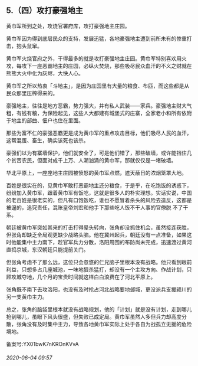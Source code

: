 ## 5.（四）攻打豪强地主
黄巾军所到之处，攻烧官署府库，攻打豪强地主庄园。



黄巾军因为得到底层民众的支持，发展迅猛，各地豪强地主遭到前所未有的惨重打击，抱头鼠窜。



黄巾军火烧官府之外，干得最多的就是攻打豪强地主庄园。黄巾军特别喜欢用火攻，每攻下一座恶霸地主的庄园，必纵火焚烧，那些吸尽民众血汗的不义之财就在熊熊大火中化为灰烬，大快人心。



黄巾军之所以热衷「斗地主」，是因为庄园里有大量的粮食、布匹，而这些都是从民众那里压榨得来的。



豪强地主，往往是地方恶霸，势力强大，并有私人武装——家兵。豪强地主财大气粗，有钱有粮，为保险起见，这些人大都建有城堡式的庄寨，全家老小和所有依附于地主的部曲、佃户也住在里面。



那些为富不仁的豪强恶霸更是成为黄巾军的重点攻击目标，他们吸尽人民的血汗，这帮混蛋、畜生，确实该死也该杀。



豪强们以为有寨墙保护，他们就安全了，可是他们错了，那些破墙，或许能挡住几个贫苦农民，但面对成千上万、人潮汹涌的黄巾军，那就仅仅是一堵破墙。



华北平原上，一座座地主庄园被愤怒的黄巾军点燃，遮天蔽日的浓烟笼罩大地。



百姓是很实在的，见黄巾军敢打恶霸地主还分粮食，于是乎，在吃饱饭的诱惑下，纷纷加入黄巾军，跟着黄巾军有饭吃，这就是很多人的朴实理想。实话实说，中国的老百姓是很老实的，但凡有口饱饭吃，谁也不愿冒着杀头的风险去造反，这都是被逼的，追究责任，混账皇帝刘宏和他手下那些吃人饭不干人事的官僚脱 不了干系。



朝廷被黄巾军突如其来的打击打得晕头转向，张角却没抓住机会，虽然接连获胜，但张角却缺乏全局观更缺少战略头脑。他在冀州起兵，朝廷没有一点准备，如果这时他能集中主力南下，趁官军兵力分散，洛阳周围的布防尚未完成，迅速渡过黄河直捣京城，东汉朝廷只能提前关门。



但张角考虑不了那么远，这位只会忽悠的仁兄脑子里根本没有战略。他只看到眼前利益，只想多占几座城池，一味地狠杀猛打，却没有一个主攻方向、作战计划，只顾攻城夺地，几个月的宝贵时间就这样白白浪费在了河北平原上。



张角既不南下去攻洛阳，也没有及时抢占河北战略要地邺城，更没派兵支援颍川的另一支黄巾主力。



总之，张角的脑袋里根本就没有战略规划，他的「计划」就是没有计划，走到哪儿抢到哪儿，虽眼下风头很盛，但失败已成定局。黄巾军虽然人多但兵力却高度分散，张角没有及时集中主力，导致各地黄巾军实际上处于各自为战孤立无援的危险境地。



备案号:YX01bwK7nKROnKVvA


###### 2020-06-04 09:57
